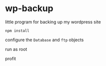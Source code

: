 # wp-backup
little program for backing up my wordpress site


`npm install`

configure the `Database` and `ftp` objects

run as root

profit
